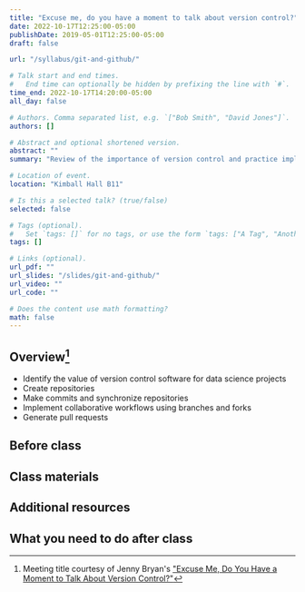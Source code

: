 ```yaml
---
title: "Excuse me, do you have a moment to talk about version control?"
date: 2022-10-17T12:25:00-05:00
publishDate: 2019-05-01T12:25:00-05:00
draft: false

url: "/syllabus/git-and-github/"

# Talk start and end times.
#   End time can optionally be hidden by prefixing the line with `#`.
time_end: 2022-10-17T14:20:00-05:00
all_day: false

# Authors. Comma separated list, e.g. `["Bob Smith", "David Jones"]`.
authors: []

# Abstract and optional shortened version.
abstract: ""
summary: "Review of the importance of version control and practice implementing Git workflows."

# Location of event.
location: "Kimball Hall B11"

# Is this a selected talk? (true/false)
selected: false

# Tags (optional).
#   Set `tags: []` for no tags, or use the form `tags: ["A Tag", "Another Tag"]` for one or more tags.
tags: []

# Links (optional).
url_pdf: ""
url_slides: "/slides/git-and-github/"
url_video: ""
url_code: ""

# Does the content use math formatting?
math: false
---
```




## Overview[^bryan]

* Identify the value of version control software for data science projects
* Create repositories
* Make commits and synchronize repositories
* Implement collaborative workflows using branches and forks
* Generate pull requests

## Before class


## Class materials


## Additional resources


## What you need to do after class

[^bryan]: Meeting title courtesy of Jenny Bryan's ["Excuse Me, Do You Have a Moment to Talk About Version Control?"](https://www.tandfonline.com/doi/full/10.1080/00031305.2017.1399928)
